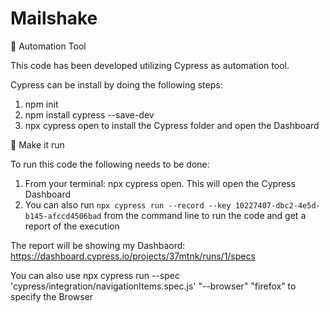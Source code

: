# Mailshake

🚀 Automation Tool

This code has been developed utilizing Cypress as automation tool. 

Cypress can be install by doing the following steps:

1. npm init
2. npm install cypress --save-dev
3. npx cypress open to install the Cypress folder and open the Dashboard

🚀 Make it run

To run this code the following needs to be done:
1. From your terminal: npx cypress open. This will open the Cypress Dashboard
2. You can also run `npx cypress run --record --key 10227407-dbc2-4e5d-b145-afccd4506bad` from the command line to run the code and get a report of the execution


The report will be showing my Dashbaord: https://dashboard.cypress.io/projects/37mtnk/runs/1/specs

You can also use npx cypress run --spec 'cypress/integration/navigationItems.spec.js' "--browser" "firefox" to specify the Browser
